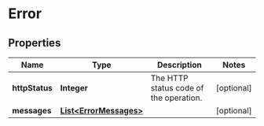 

# Error

## Properties

| Name | Type | Description | Notes |
| ------------ | ------------- | ------------- | ------------- |
| **httpStatus** | **Integer** | The HTTP status code of the operation. |  [optional] |
| **messages** | [**List&lt;ErrorMessages&gt;**](ErrorMessages.md) |  |  [optional] |


